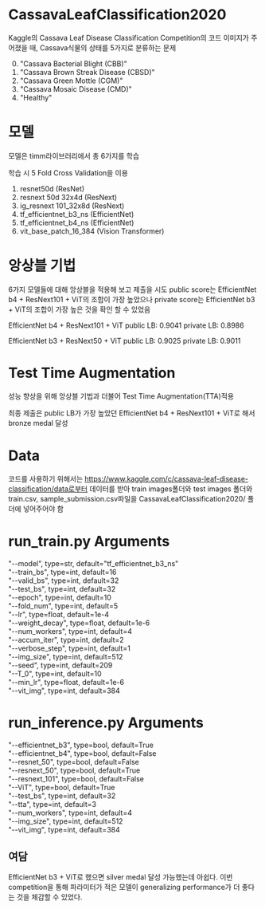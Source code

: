 # CassavaLeafClassification2020

Kaggle의 Cassava Leaf Disease Classification Competition의 코드
이미지가 주어졌을 때, Cassava식물의 상태를 5가지로 분류하는 문제

0. "Cassava Bacterial Blight (CBB)"
1. "Cassava Brown Streak Disease (CBSD)"
2. "Cassava Green Mottle (CGM)"
3. "Cassava Mosaic Disease (CMD)"
4. "Healthy"

# 모델
모델은 timm라이브러리에서 총 6가지를 학습

학습 시 5 Fold Cross Validation을 이용
1. resnet50d (ResNet)
2. resnext 50d 32x4d (ResNext)
3. ig_resnext 101_32x8d (ResNext)
4. tf_efficientnet_b3_ns (EfficientNet)
5. tf_efficientnet_b4_ns (EfficientNet)
6. vit_base_patch_16_384 (Vision Transformer)

# 앙상블 기법
6가지 모델들에 대해 앙상블을 적용해 보고 제출을 시도
public score는 EfficientNet b4 + ResNext101 + ViT의 조합이 가장 높았으나
private score는 EfficientNet b3 + ViT의 조합이 가장 높은 것을 확인 할 수 있었음

EfficientNet b4 + ResNext101 + ViT
public LB: 0.9041
private LB: 0.8986

EfficientNet b3 + ResNext50 + ViT
public LB: 0.9025
private LB: 0.9011

# Test Time Augmentation
성능 향상을 위해 앙상블 기법과 더불어 Test Time Augmentation(TTA)적용

최종 제출은 public LB가 가장 높았던 EfficientNet b4 + ResNext101 + ViT로 해서 bronze medal 달성

# Data
코드를 사용하기 위해서는 https://www.kaggle.com/c/cassava-leaf-disease-classification/data로부터 데이터를 받아 train images폴더와 test images 폴더와 train.csv, sample_submission.csv파일을 CassavaLeafClassification2020/ 폴더에 넣어주어야 함

# run_train.py Arguments
"--model", type=str, default="tf_efficientnet_b3_ns"  
"--train_bs", type=int, default=16  
"--valid_bs", type=int, default=32  
"--test_bs", type=int, default=32  
"--epoch", type=int, default=10  
"--fold_num", type=int, default=5  
"--lr", type=float, default=1e-4  
"--weight_decay", type=float, default=1e-6  
"--num_workers", type=int, default=4  
"--accum_iter", type=int, default=2  
"--verbose_step", type=int, default=1  
"--img_size", type=int, default=512  
"--seed", type=int, default=209  
"--T_0", type=int, default=10  
"--min_lr", type=float, default=1e-6  
"--vit_img", type=int, default=384  

# run_inference.py Arguments
"--efficientnet_b3", type=bool, default=True  
"--efficientnet_b4", type=bool, default=False  
"--resnet_50", type=bool, default=False  
"--resnext_50", type=bool, default=True  
"--resnext_101", type=bool, default=False  
"--ViT", type=bool, default=True  
"--test_bs", type=int, default=32  
"--tta", type=int, default=3  
"--num_workers", type=int, default=4  
"--img_size", type=int, default=512  
"--vit_img", type=int, default=384  

## 여담
EfficientNet b3 + ViT로 했으면 silver medal 달성 가능했는데 아쉽다. 이번 competition을 통해 파라미터가 적은 모델이 generalizing performance가 더 좋다는 것을 체감할 수 있었다.
